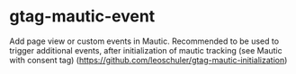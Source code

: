 # gtag-mautic-event
Add page view or custom events in Mautic. Recommended to be used to trigger additional events, after initialization of mautic tracking (see Mautic with consent tag)
(https://github.com/leoschuler/gtag-mautic-initialization)
